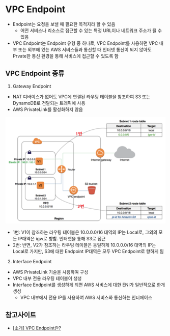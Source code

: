 # VPC Endpoint

- Endpoint는 요청을 보낼 때 필요한 목적지라 할 수 있음
  - 어떤 서비스나 리소스로 접근할 수 있는 특정 URL이나 네트워크 주소가 될 수 있음
- VPC Endpoint는 Endpoint 유형 중 하나로, VPC Endpoint를 사용하면 VPC 내부 또는 외부에 있는 AWS 서비스들과 통신할 때 인터넷 통신이 되지 않아도 Prvate한 통신 환경을 통해 서비스에 접근할 수 있도록 함

## VPC Endpoint 종류

1. Gateway Endpoint
- NAT 디바이스가 없어도 VPC에 연결된 라우팅 테이블을 참조하여 S3 또는 DynamoDB로 전달되는 트래픽에 사용
- AWS PrivateLink를 활성화하지 않음

![alt text](../../images/cloud/vpc_endpoint_exam.png)

- 1번: V1이 참조하는 라우팅 테이블은 10.0.0.0/16 대역의 IP는 Local로, 그외의 모든 IP대역은 igw로 향함. 인터넷을 통해 S3로 접근
- 2번: 반면, V2가 참조하는 라우팅 테이블은 동일하게 10.0.0.0/16 대역의 IP는 Local로 가지만, S3에 대한 Endpoint IP대역은 모두 VPC Endpoint로 향하게 됨


2. Interface Endpoint
- AWS PrivateLink 기술을 사용하여 구성
- VPC 내부 전용 라우팅 테이블이 생성
- Interface Endpoint를 생성하게 되면 AWS 서비스에 대한 ENI가 일반적으로 한개 생성
  - VPC 내부에서 전용 IP를 사용하여 AWS 서비스와 통신하는 인터페이스



## 참고사이트
- [[소개] VPC Endpoint란?](https://tech.cloud.nongshim.co.kr/2023/03/16/%EC%86%8C%EA%B0%9C-vpc-endpoint%EB%9E%80/)